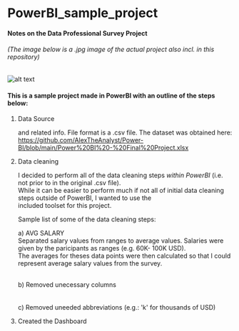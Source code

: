 # PowerBI_sample_project
#### Notes on the Data Professional Survey Project

###### (*The image below is a .jpg image of the actual project also incl. in this repository*)
![alt text](https://github.com/ssoehdata/PowerBI_examples/blob/main/DataProfessionalsSurvey/jpg/DataProfSurvey.jpg)


#### This is a sample project made in PowerBI with an outline of the steps below:
1) Data Source
   
   and related info. File format is a .csv file.
   The dataset was obtained here: 
   https://github.com/AlexTheAnalyst/Power-BI/blob/main/Power%20BI%20-%20Final%20Project.xlsx 

2) <d>Data cleaning</d>
  
   I decided to perform all of the data cleaning steps _within PowerBI_ (i.e. not prior to in    the original .csv file). <br>
   While it can be easier to perform much if not all of initial data cleaning steps outside      of PowerBI, I wanted to use the<br>
   included toolset for this project.

   Sample list of some of the data cleaning steps:
   
   a) AVG SALARY<br>
   <d>Separated salary values from ranges to average values. Salaries were
   given by the paricipants as ranges (e.g. 60K- 100K USD).<br>The averages for theses data      points were then calculated so that I could represent average salary values from the      survey.</d>
   
   <br>b) Removed unecessary columns</br>   
   <br>c) Removed uneeded abbreviations (e.g.: 'k' for thousands of USD)</br>
3) <d>Created the Dashboard</d>
   


